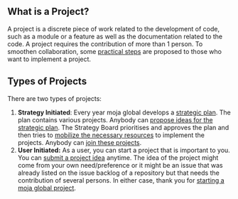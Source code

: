 ## What is a Project?

A project is a discrete piece of work related to the development of code, such as a module or a feature as well as the documentation related to the code. A project requires the contribution of more than 1 person. To smoothen collaboration, some [practical steps](https://github.com/moja-global/.github/blob/master/Contributing/How-to-Start-a-New-Project.md) are proposed to those who want to implement a project.

## Types of Projects

There are two types of projects:

1. **Strategy Initiated**: Every year moja global develops a [strategic plan](https://github.com/moja-global/.github/blob/master/Governance/Strategic-Plan.md). The plan contains various projects. Anybody can [propose ideas for the strategic plan](https://github.com/moja-global/.github/blob/master/Contributing/How-to-Provide-Strategic-Advice.md). The Strategy Board prioritises and approves the plan and then tries to [mobilize the necessary resources](https://github.com/moja-global/About-moja-global/blob/master/Contributing/How-to-Assist-with-Fundraising.md) to implement the projects. Anybody can [join these projects](https://github.com/moja-global/About-moja-global/blob/master/Contributing/How-to-Join-moja-global.md).
2. **User Initiated:** As a user, you can start a project that is important to you. You can [submit a project idea](https://github.com/moja-global/About-moja-global/blob/master/Contributing/How-to-Start-a-New-Project.md) anytime. The idea of the project might come from your own need/preference or it might be an issue that was already listed on the issue backlog of a repository but that needs the contribution of several persons. In either case, thank you for [starting a moja global project](https://github.com/moja-global/.github/blob/master/Contributing/How-to-Start-a-New-Project.md).
